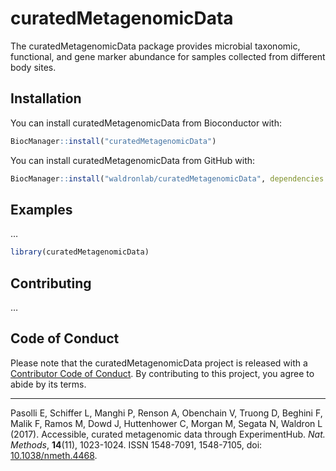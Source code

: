 
<!-- README.md is generated from README.Rmd. Please edit that file -->

# curatedMetagenomicData

<!-- badges: start -->
<!-- badges: end -->

The curatedMetagenomicData package provides microbial taxonomic,
functional, and gene marker abundance for samples collected from
different body sites.

## Installation

You can install curatedMetagenomicData from Bioconductor with:

``` r
BiocManager::install("curatedMetagenomicData")
```

You can install curatedMetagenomicData from GitHub with:

``` r
BiocManager::install("waldronlab/curatedMetagenomicData", dependencies = TRUE, build_vignettes = TRUE)
```

## Examples

…

``` r
library(curatedMetagenomicData)
```

## Contributing

…

## Code of Conduct

Please note that the curatedMetagenomicData project is released with a
[Contributor Code of
Conduct](https://contributor-covenant.org/version/2/0/CODE_OF_CONDUCT.html).
By contributing to this project, you agree to abide by its terms.

------------------------------------------------------------------------

Pasolli E, Schiffer L, Manghi P, Renson A, Obenchain V, Truong D,
Beghini F, Malik F, Ramos M, Dowd J, Huttenhower C, Morgan M, Segata N,
Waldron L (2017). Accessible, curated metagenomic data through
ExperimentHub. *Nat. Methods*, **14**(11), 1023-1024. ISSN 1548-7091,
1548-7105, doi:
[10.1038/nmeth.4468](https://doi.org/10.1038/nmeth.4468).
